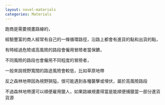 ```yaml
---
layout: novel-materials
categories: Materials
---
```


跑商是需要規畫路線的，

經驗豐富的商人經常有自己的一條循環路徑，沿路上都會有進貨的點和出貨的點，

有時經過危險或高風險的路段會僱用冒險者當保鑣，

不同風險的路段也會僱用不同程度的冒險者，

一般來說視野寬闊的路途風險會較低，比如草原地帶

反之森林地帶因為視野狹隘，很可能遇到各種襲擊或埋伏，屬於高風險路段

不過森林地帶還可以順便雇用獵人，如果路線規畫得當是能順便捕獵當一部分進貨貨源

